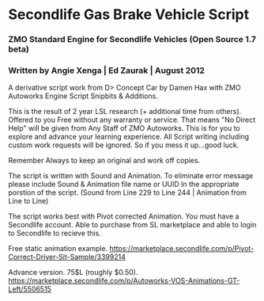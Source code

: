 <h1>Secondlife Gas Brake Vehicle Script</h1>

<h3>ZMO Standard Engine for Secondlife Vehicles (Open Source 1.7 beta)</h3>
<h3>Written by Angie Xenga | Ed Zaurak | August 2012</h3>
A derivative script work from D> Concept Car by Damen Hax with ZMO Autoworks Engine Script Snipbits & Additions.


This is the result of 2 year LSL research (+ additional time from others).
Offered to you Free without any warranty or service.
That means "No Direct Help" will be given from Any Staff of ZMO Autoworks.
This is for you to explore and advance your learning experience.
All Script writing including custom work requests will be ignored. 
So if you mess it up...good luck.

Remember Always to keep an original and work off copies.

The script is written with Sound and Animation. 
To eliminate error message please include Sound & Animation file name or UUID
In the appropriate porstion of the script. (Sound from Line 229 to Line 244 | Animation from Line to Line)

The script works best with Pivot corrected Animation. 
You must have a Secondlife account. Able to purchase from SL marketplace 
and able to login to Secondlife to recieve this.

Free static animation example.
https://marketplace.secondlife.com/p/Pivot-Correct-Driver-Sit-Sample/3399214

Advance version. 75$L (roughly $0.50).
https://marketplace.secondlife.com/p/Autoworks-VOS-Animations-GT-Left/5506515
